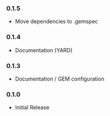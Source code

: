 ### 0.1.5
* Move dependencies to .gemspec

### 0.1.4
* Documentation (YARD)

### 0.1.3
* Documentation / GEM configuration

### 0.1.0
* Initial Release